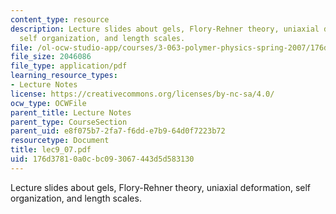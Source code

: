 ```yaml
---
content_type: resource
description: Lecture slides about gels, Flory-Rehner theory, uniaxial deformation,
  self organization, and length scales.
file: /ol-ocw-studio-app/courses/3-063-polymer-physics-spring-2007/176d37810a0cbc093067443d5d583130_lec9_07.pdf
file_size: 2046086
file_type: application/pdf
learning_resource_types:
- Lecture Notes
license: https://creativecommons.org/licenses/by-nc-sa/4.0/
ocw_type: OCWFile
parent_title: Lecture Notes
parent_type: CourseSection
parent_uid: e8f075b7-2fa7-f6dd-e7b9-64d0f7223b72
resourcetype: Document
title: lec9_07.pdf
uid: 176d3781-0a0c-bc09-3067-443d5d583130
---
```

Lecture slides about gels, Flory-Rehner theory, uniaxial deformation, self organization, and length scales.